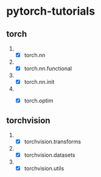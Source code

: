 # pytorch-tutorials

## torch
1. - [x] torch.nn
1. - [x] torch.nn.functional
1. - [x] torch.nn.init
1. - [x] torch.optim


## torchvision
1. - [x] torchvision.transforms
1. - [x] torchvision.datasets
1. - [x] torchvision.utils